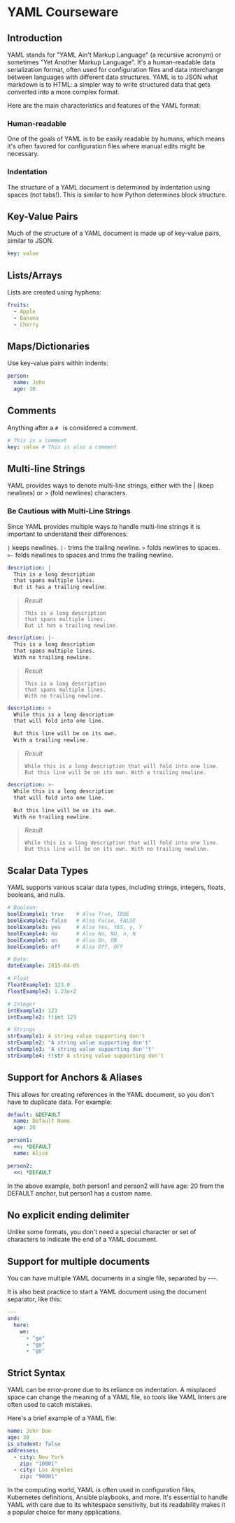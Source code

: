 # YAML Courseware

## Introduction

YAML stands for "YAML Ain't Markup Language" (a recursive acronym) or sometimes "Yet Another Markup Language". It's a human-readable data serialization format, often used for configuration files and data interchange between languages with different data structures. YAML is to JSON what markdown is to HTML: a simpler way to write structured data that gets converted into a more complex format.

Here are the main characteristics and features of the YAML format:

### Human-readable

One of the goals of YAML is to be easily readable by humans, which means it's often favored for configuration files where manual edits might be necessary.

### Indentation

The structure of a YAML document is determined by indentation using spaces (not tabs!). This is similar to how Python determines block structure.

## Key-Value Pairs

Much of the structure of a YAML document is made up of key-value pairs, similar to JSON.

```yaml
key: value
```

## Lists/Arrays

Lists are created using hyphens:

```yaml
fruits:
  - Apple
  - Banana
  - Cherry
```

## Maps/Dictionaries

Use key-value pairs within indents:

```yaml
person:
  name: John
  age: 30
```

## Comments

Anything after a `# ` is considered a comment.

```yaml
# This is a comment
key: value # This is also a comment
```

## Multi-line Strings

YAML provides ways to denote multi-line strings, either with the | (keep newlines) or > (fold newlines) characters.

### Be Cautious with Multi-Line Strings

Since YAML provides multiple ways to handle multi-line strings it is important to understand their differences:

`|` keeps newlines.
`|-` trims the trailing newline.
`>` folds newlines to spaces.
`>-` folds newlines to spaces and trims the trailing newline.

```yaml
description: |
  This is a long description
  that spans multiple lines.
  But it has a trailing newline.
```

> *Result*
>
> ```text
> This is a long description
> that spans multiple lines.
> But it has a trailing newline.
>
> ```

```yaml
description: |-
  This is a long description
  that spans multiple lines.
  With no trailing newline.
```

> *Result*
>
> ```text
> This is a long description
> that spans multiple lines.
> With no trailing newline.
> ```

```yaml
description: >
  While this is a long description
  that will fold into one line.

  But this line will be on its own.
  With a trailing newline.
```

> *Result*
>
> ```Text
> While this is a long description that will fold into one line.
> But this line will be on its own. With a trailing newline.
>
> ```

```yaml
description: >-
  While this is a long description
  that will fold into one line.

  But this line will be on its own.
  With no trailing newline.
```

> *Result*
>
> ```text
> While this is a long description that will fold into one line.
> But this line will be on its own. With no trailing newline.
> ```

## Scalar Data Types

YAML supports various scalar data types, including strings, integers, floats, booleans, and nulls.

```yaml
# Boolean:
boolExample1: true    # Also True, TRUE
boolExample2: false   # Also False, FALSE
boolExample3: yes     # Also Yes, YES, y, Y
boolExample4: no      # Also No, NO, n, N
boolExample5: on      # Also On, ON
boolExample6: off     # Also Off, OFF

# Date:
dateExample: 2015-04-05

# Float
floatExample1: 123.0
floatExample2: 1.23e+2

# Integer
intExample1: 123
intExample2: !!int 123

# Strings
strExample1: A string value supporting don't
strExample2: "A string value supporting don't"
strExample3: 'A string value supporting don''t'
strExample4: !!str A string value supporting don't
```

## Support for Anchors & Aliases

This allows for creating references in the YAML document, so you don't have to duplicate data. For example:

```yaml
default: &DEFAULT
  name: Default Name
  age: 20

person1:
  <<: *DEFAULT
  name: Alice

person2:
  <<: *DEFAULT
```

In the above example, both person1 and person2 will have age: 20 from the DEFAULT anchor, but person1 has a custom name.

## No explicit ending delimiter

Unlike some formats, you don't need a special character or set of characters to indicate the end of a YAML document.

## Support for multiple documents

You can have multiple YAML documents in a single file, separated by ---.

It is also best practice to start a YAML document using the document separator, like this:

```yaml
---
and:
  here:
    we:
      - "go"
      - "go"
      - "go"
```

## Strict Syntax

YAML can be error-prone due to its reliance on indentation. A misplaced space can change the meaning of a YAML file, so tools like YAML linters are often used to catch mistakes.

Here's a brief example of a YAML file:

```yaml
name: John Doe
age: 30
is_student: false
addresses:
  - city: New York
    zip: "10001"
  - city: Los Angeles
    zip: "90001"
```

In the computing world, YAML is often used in configuration files, Kubernetes definitions, Ansible playbooks, and more. It's essential to handle YAML with care due to its whitespace sensitivity, but its readability makes it a popular choice for many applications.
